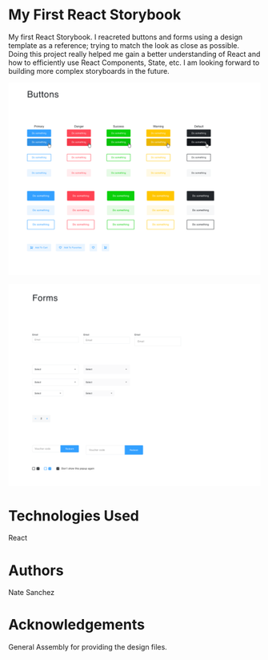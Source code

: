 # My First React Storybook
My first React Storybook. I reacreted buttons and forms using a design template as a reference; trying to match the look as close as possible. Doing this project really helped me gain a better understanding of React and how to efficiently use React Components, State, etc. I am looking forward to building more complex storyboards in the future.

![Test Image 1](buttons.png)

![Test Image 2](forms.png)

# Technologies Used
React

# Authors
Nate Sanchez

# Acknowledgements
General Assembly for providing the design files.
